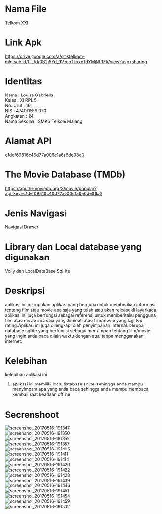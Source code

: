 # Nama File <br>
Telkom XXI
# Link Apk <br>
https://drive.google.com/a/smktelkom-mlg.sch.id/file/d/0B2j5Yd_9VxeoTkxxeTdYMjNfRFk/view?usp=sharing
# Identitas <br>
Nama : Louisa Gabriella <br>
Kelas : XI RPL 5 <br>
No. Urut : 16 <br>
NIS : 4740/1559.070 <br>
Angkatan : 24 <br>
Nama Sekolah : SMKS Telkom Malang <br>
# Alamat API <br>
c1def69816c46d77a006c1a6a6de98c0
# The Movie Database (TMDb) <br>
https://api.themoviedb.org/3/movie/popular?api_key=c1def69816c46d77a006c1a6a6de98c0
# Jenis Navigasi <br>
Navigasi Drawer
# Library dan Local database yang digunakan <br>
Volly dan LocalDataBase Sql lite
# Deskripsi
aplikasi ini merupakan aplikasi yang berguna untuk memberikan informasi tentang film atau movie apa saja yang telah atau akan release di layarkaca. aplikasi ini juga berfungsi sebagai referensi untuk memberitahu pengguna film atau movie apa saja yang diminati atau film/movie yang lagi top rating.Aplikasi ini juga dilengkapi oleh penyimpanan internal. berupa database sqllite yang berfungsi sebagai menyimpan tentang film/movie yang ingin anda baca dilain waktu dengan atau tanpa menggunakan internet. 
# Kelebihan
kelebihan aplikasi ini <br>
1. aplikasi ini memiliki local database sqlite. sehingga anda mampu menyimpam apa yang anda baca sehingga anda mampu membaca kembali saat keadaan offline
# Secrenshoot
![screenshot_20170516-191347](https://cloud.githubusercontent.com/assets/21364340/26106163/3c9dc65e-3a6f-11e7-893b-97badfd51bf8.png) <br>
![screenshot_20170516-191350](https://cloud.githubusercontent.com/assets/21364340/26106162/3c95b860-3a6f-11e7-9752-3bf4d423898d.png)<br>
![screenshot_20170516-191352](https://cloud.githubusercontent.com/assets/21364340/26106167/3ca24dbe-3a6f-11e7-82d7-eab831ba355e.png)<br>
![screenshot_20170516-191357](https://cloud.githubusercontent.com/assets/21364340/26106165/3ca0dca4-3a6f-11e7-8790-8002c67407e3.png)<br>
![screenshot_20170516-191405](https://cloud.githubusercontent.com/assets/21364340/26106168/3ca9f190-3a6f-11e7-99b1-c6fece888fe0.png)<br>
![screenshot_20170516-191411](https://cloud.githubusercontent.com/assets/21364340/26106166/3ca183fc-3a6f-11e7-9221-b6eecc8eb7aa.png)<br>
![screenshot_20170516-191414](https://cloud.githubusercontent.com/assets/21364340/26106169/3ccd0c2a-3a6f-11e7-83ff-7e915105a9cf.png)<br>
![screenshot_20170516-191420](https://cloud.githubusercontent.com/assets/21364340/26106174/3ce95092-3a6f-11e7-8c19-8d3eab8be4f7.png)<br>
![screenshot_20170516-191422](https://cloud.githubusercontent.com/assets/21364340/26106173/3ce60036-3a6f-11e7-9ae5-3b7c7cad6b3f.png)<br>
![screenshot_20170516-191428](https://cloud.githubusercontent.com/assets/21364340/26106170/3cd4df86-3a6f-11e7-9f61-e30b6e159c06.png)<br>
![screenshot_20170516-191439](https://cloud.githubusercontent.com/assets/21364340/26106171/3ce365ce-3a6f-11e7-956c-25563a898416.png)<br>
![screenshot_20170516-191446](https://cloud.githubusercontent.com/assets/21364340/26106172/3ce361be-3a6f-11e7-96fd-367f28076ba7.png)<br>
![screenshot_20170516-191451](https://cloud.githubusercontent.com/assets/21364340/26106175/3cfe84b2-3a6f-11e7-92c4-90b816d513a2.png)<br>
![screenshot_20170516-191454](https://cloud.githubusercontent.com/assets/21364340/26106176/3d1594f4-3a6f-11e7-942b-51cbc908691e.png)<br>
![screenshot_20170516-191459](https://cloud.githubusercontent.com/assets/21364340/26106178/3d186d3c-3a6f-11e7-804c-a40cae73f304.png)<br>
![screenshot_20170516-191502](https://cloud.githubusercontent.com/assets/21364340/26106177/3d16b76c-3a6f-11e7-840b-967c98ba8786.png)<br>

